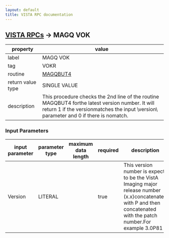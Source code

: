 ```yaml
---
layout: default
title: VISTA RPC documentation
---
```




## [VISTA RPCs](TableOfContent.md) &#8594; MAGQ VOK 

 property | value 
--- | --- 
 label | MAGQ VOK
 tag | VOKR
 routine | [MAGQBUT4](http://code.osehra.org/dox/Routine_MAGQBUT4_source.html)
 return value type | SINGLE VALUE
 description | This procedure checks the 2nd line of the routine MAGQBUT4 forthe latest version number.  It will return 1 if the versionmatches the input \version\ parameter and 0 if there is nomatch.

### Input Parameters

| input parameter | parameter type | maximum data length | required | description | 
| --- | --- | --- | --- | --- | 
| Version | LITERAL |  | true | This version number is expect to be the VistA Imaging major release number (x.x)concatenated with P and then concatenated with the patch number.For example 3.0P81 | 